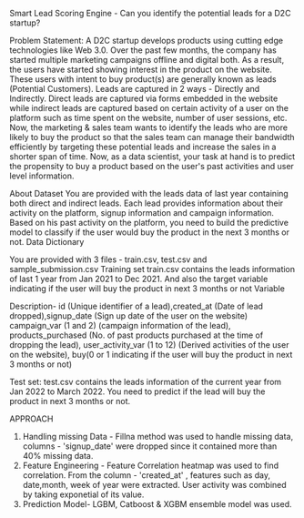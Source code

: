 Smart Lead Scoring Engine - Can you identify the potential leads for a D2C startup?

Problem Statement:
A D2C startup develops products using cutting edge technologies like Web 3.0. Over the past few months, the company has started multiple marketing campaigns offline and digital both. As a result, the users have started showing interest in the product on the website. These users with intent to buy product(s) are generally known as leads (Potential Customers). 
Leads are captured in 2 ways - Directly and Indirectly. 
Direct leads are captured via forms embedded in the website while indirect leads are captured based on certain activity of a user on the platform such as time spent on the website, number of user sessions, etc.
Now, the marketing & sales team wants to identify the leads who are more likely to buy the product so that the sales team can manage their bandwidth efficiently by targeting these potential leads and increase the sales in a shorter span of time.
Now, as a data scientist, your task at hand is to predict the propensity to buy a product based on the user's past activities and user level information.

About Dataset
You are provided with the leads data of last year containing both direct and indirect leads. Each lead provides information about their activity on the platform, signup information and campaign information. Based on his past activity on the platform, you need to build the predictive model to classify if the user would buy the product in the next 3 months or not.
Data Dictionary


You are provided with 3 files - train.csv, test.csv and sample_submission.csv
Training set
train.csv contains the leads information of last 1 year from Jan 2021 to Dec 2021. And also the target variable indicating if the user will buy the product in next 3 months or not 
Variable

Description- id (Unique identifier of a lead),created_at (Date of lead dropped),signup_date (Sign up date of the user on the website)
campaign_var (1 and 2) (campaign information of the lead), products_purchased (No. of past products purchased at the time of dropping the lead),
user_activity_var (1 to 12) (Derived activities of the user on the website), buy(0 or 1 indicating if the user will buy the product in next 3 months or not)

Test set:
test.csv contains the leads information of the current year from Jan 2022 to March 2022. You need to predict if the lead will buy the product in next 3 months or not.


APPROACH

1) Handling missing Data - Fillna method was used to handle missing data, columns - 'signup_date' were dropped since it contained more than 40% missing data.
2) Feature Engineering - Feature Correlation heatmap was used to find correlation. From the column - 'created_at' , features such as day, date,month, week of year were extracted. User activity was combined by taking exponetial of its value.
3)  Prediction Model- LGBM, Catboost & XGBM ensemble model was used. 
